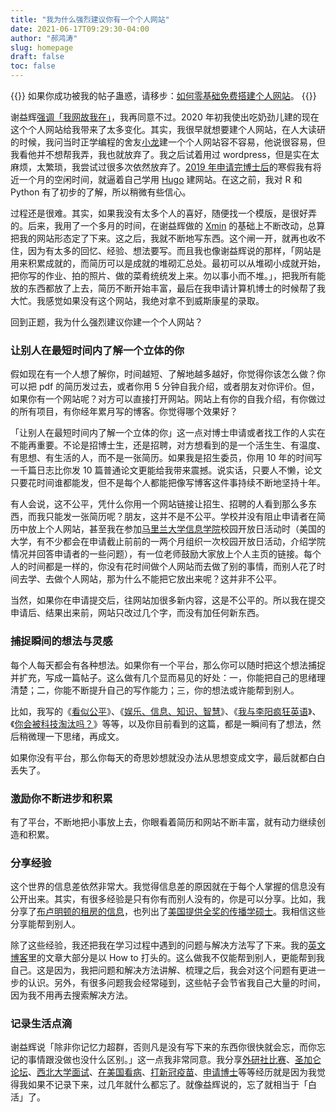 ```yaml
---
title: "我为什么强烈建议你有一个个人网站"
date: 2021-06-17T09:29:30-04:00
author: "郝鸿涛"
slug: homepage
draft: false
toc: false
---
```

{{<block class="tip">}}
如果你成功被我的帖子蛊惑，请移步：[如何零基础免费搭建个人网站](/cn/2021/03/02/personal-website-tutorial/)。
{{<end>}}

谢益辉[强调「我网故我在」](https://yihui.org/cn/2019/07/inner-peace/)，我再同意不过。2020 年初我使出吃奶劲儿建的现在这个个人网站给我带来了太多变化。其实，我很早就想要建个人网站，在人大读研的时候，我问当时正学编程的舍友[小龙](https://github.com/imcheney)建一个个人网站容不容易，他说很容易，但我看他并不想帮我弄，我也就放弃了。我之后试着用过 wordpress，但是实在太麻烦，太繁琐，我尝试过很多次依然放弃了。[2019 年申请完博士后](/cn/2021/05/22/my-phd-app/#%E7%AC%AC%E4%BA%8C%E6%AC%A1%E7%94%B3%E8%AF%B7%E9%AA%84%E5%82%B2%E8%87%AA%E5%A4%A7%E6%83%A8%E8%B4%A5%E6%94%B6%E5%9C%BA)的寒假我有将近一个月的空闲时间，就逼着自己学用 [Hugo](https://gohugo.io/) 建网站。在这之前，我对 R 和 Python 有了初步的了解，所以稍微有些信心。

过程还是很难。其实，如果我没有太多个人的喜好，随便找一个模版，是很好弄的。后来，我用了一个多月的时间，在谢益辉做的 [Xmin](https://github.com/yihui/hugo-xmin) 的基础上不断改动，总算把我的网站形态定了下来。这之后，我就不断地写东西。这个闸一开，就再也收不住，因为有太多的回忆、经验、想法要写。而且我也像谢益辉说的那样，「网站是用来积累成就的，而简历可以是成就的堆砌汇总处。最初可以从堆砌小成就开始，把你写的作业、拍的照片、做的菜肴统统发上来。勿以事小而不堆。」，把我所有能放的东西都放了上去，简历不断开始丰富，最后在我申请计算机博士的时候帮了我大忙。我感觉如果没有这个网站，我绝对拿不到威斯康星的录取。

回到正题，我为什么强烈建议你建一个个人网站？

### 让别人在最短时间内了解一个立体的你

假如现在有一个人想了解你，时间越短、了解地越多越好，你觉得你该怎么做？你可以把 pdf 的简历发过去，或者你用 5 分钟自我介绍，或者朋友对你评价。但，如果你有一个网站呢？对方可以直接打开网站。网站上有你的自我介绍，有你做过的所有项目，有你经年累月写的博客。你觉得哪个效果好？

「让别人在最短时间内了解一个立体的你」这一点对博士申请或者找工作的人实在不能再重要。不论是招博士生，还是招聘，对方想看到的是一个活生生、有温度、有思想、有生活的人，而不是一张简历。如果我是招生委员，你用 10 年的时间写一千篇日志比你发 10 篇普通论文更能给我带来震撼。说实话，只要人不懒，论文只要花时间谁都能发，但不是每个人都能把像写博客这件事持续不断地坚持十年。

有人会说，这不公平，凭什么你用一个网站链接让招生、招聘的人看到那么多东西，而我只能发一张简历呢？朋友，这并不是不公平。学校并没有阻止申请者在简历中放上个人网站，甚至我在参加[马里兰大学信息学院](https://ischool.umd.edu/)校园开放日活动时（美国的大学，有不少都会在申请截止前前的一两个月组织一次校园开放日活动，介绍学院情况并回答申请者的一些问题），有一位老师鼓励大家放上个人主页的链接。每个人的时间都是一样的，你没有花时间做个人网站而去做了别的事情，而别人花了时间去学、去做个人网站，那为什么不能把它放出来呢？这并非不公平。

当然，如果你在申请提交后，往网站加很多新内容，这是不公平的。所以我在提交申请后、结果出来前，网站只改过几个字，而没有加任何新东西。

### 捕捉瞬间的想法与灵感

每个人每天都会有各种想法。如果你有一个平台，那么你可以随时把这个想法捕捉并扩充，写成一篇帖子。这么做有几个显而易见的好处：一，你能把自己的思绪理清楚；二，你能不断提升自己的写作能力；三，你的想法或许能帮到别人。

比如，我写的《[看似公平](/cn/2021/05/19/seems-fair/)》、《[娱乐、信息、知识、智慧](/cn/2021/03/15/amusement-info-knowledge-wisdom/)》、《[我与李阳疯狂英语](/cn/2021/05/29/crazy-en/)》、《[你会被科技淘汰吗？](/cn/2020/03/11/influence-of-technology/)》等等，以及你目前看到的这篇，都是一瞬间有了想法，然后稍微理一下思绪，再成文。

如果你没有平台，那么你每天的奇思妙想就没办法从思想变成文字，最后就都白白丢失了。

### 激励你不断进步和积累

有了平台，不断地把小事放上去，你眼看着简历和网站不断丰富，就有动力继续创造和积累。

### 分享经验

这个世界的信息差依然非常大。我觉得信息差的原因就在于每个人掌握的信息没有公开出来。其实，有很多经验是只有你有而别人没有的，你是可以分享。比如，我分享了[布卢明顿的租房的信息](/cn/2021/05/12/live-in-bloomington/)，也列出了[美国提供全奖的传播学硕士](/cn/2020/02/01/us-comm-ma/)。我相信这些分享能帮到别人。

除了这些经验，我还把我在学习过程中遇到的问题与解决方法写了下来。我的[英文博客](/en/blog/)里的文章大部分是以 How to 打头的。这么做我不仅能帮到别人，更能帮到我自己。这是因为，我把问题和解决方法讲解、梳理之后，我会对这个问题有更进一步的认识。另外，有很多问题我会经常碰到，这些帖子会节省我自己大量的时间，因为我不用再去搜索解决方法。

### 记录生活点滴

谢益辉说「除非你记忆力超群，否则凡是没有写下来的东西你很快就会忘，而你忘记的事情跟没做也没什么区别。」这一点我非常同意。我分享[外研社比赛](/cn/2020/01/06/fltrp-reading-contest/)、[圣加仑论坛](/cn/2020/01/17/2017-st.gallen-memory/)、[西北大学面试](/cn/2020/03/01/northwestern-compus-visit/)、[在美国看病](/cn/2020/09/11/us-hospital/)、[打新冠疫苗](/cn/2021/05/05/vaccine/)、[申请博士](/cn/2021/05/22/my-phd-app/)等等经历就是因为我觉得我如果不记录下来，过几年就什么都忘了。就像益辉说的，忘了就相当于「白活」了。




